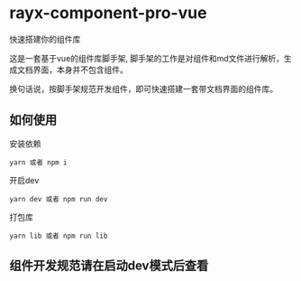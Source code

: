 # rayx-component-pro-vue 
快速搭建你的组件库

这是一套基于vue的组件库脚手架, 脚手架的工作是对组件和md文件进行解析，生成文档界面，本身并不包含组件。

换句话说，按脚手架规范开发组件，即可快速搭建一套带文档界面的组件库。

## 如何使用

安装依赖
```
yarn 或者 npm i
```

开启dev
```
yarn dev 或者 npm run dev
```

打包库
```
yarn lib 或者 npm run lib
```

## 组件开发规范请在启动dev模式后查看
